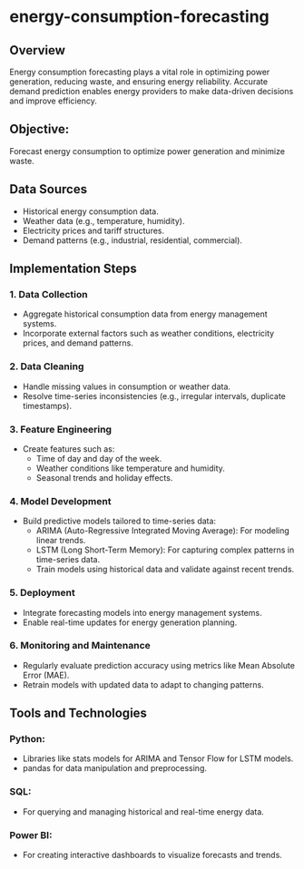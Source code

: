 # energy-consumption-forecasting
## Overview
Energy consumption forecasting plays a vital role in optimizing power generation, reducing waste, and ensuring energy reliability. Accurate demand prediction enables energy providers to make data-driven decisions and improve efficiency.
## Objective: 
Forecast energy consumption to optimize power generation and minimize waste.
## Data Sources
- Historical energy consumption data.
- Weather data (e.g., temperature, humidity).
- Electricity prices and tariff structures.
- Demand patterns (e.g., industrial, residential, commercial).
## Implementation Steps
### 1.	Data Collection
- Aggregate historical consumption data from energy management systems.
- Incorporate external factors such as weather conditions, electricity prices, and demand patterns.
### 2.	Data Cleaning
- Handle missing values in consumption or weather data.
- Resolve time-series inconsistencies (e.g., irregular intervals, duplicate timestamps).
### 3.	Feature Engineering
- Create features such as:
    - Time of day and day of the week.
    - Weather conditions like temperature and humidity.
    - Seasonal trends and holiday effects.
 ### 4.	Model Development
- Build predictive models tailored to time-series data:
    - ARIMA (Auto-Regressive Integrated Moving Average): For modeling linear trends.
    - LSTM (Long Short-Term Memory): For capturing complex patterns in time-series data.
    - Train models using historical data and validate against recent trends.
 ### 5.	Deployment
 - Integrate forecasting models into energy management systems.
 - Enable real-time updates for energy generation planning.
### 6.	Monitoring and Maintenance
- Regularly evaluate prediction accuracy using metrics like Mean Absolute Error (MAE).
- Retrain models with updated data to adapt to changing patterns.
## Tools and Technologies
### Python:
- Libraries like stats models for ARIMA and Tensor Flow for LSTM models.
- pandas for data manipulation and preprocessing.
### SQL: 
- For querying and managing historical and real-time energy data.
### Power BI: 
- For creating interactive dashboards to visualize forecasts and trends.
